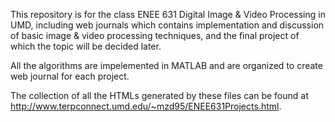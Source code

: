 This repository is for the class ENEE 631 Digital Image & Video Processing in UMD, including web journals which contains implementation and discussion of basic image & video processing techniques, and the final project of which the topic will be decided later.

All the algorithms are impelemented in MATLAB and are organized to create web journal for each project.

The collection of all the HTMLs generated by these files can be found at http://www.terpconnect.umd.edu/~mzd95/ENEE631Projects.html. 
